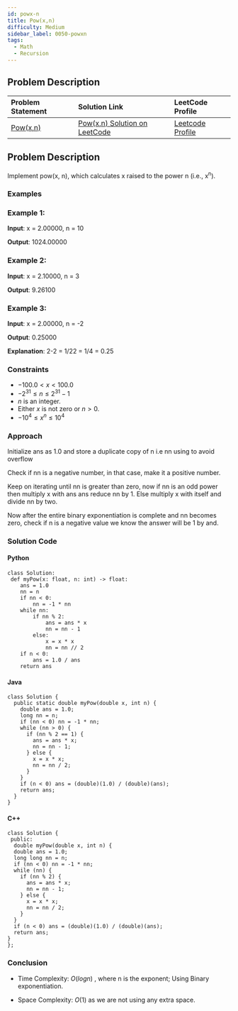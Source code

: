 ```yaml
---
id: powx-n
title: Pow(x,n)
difficulty: Medium
sidebar_label: 0050-powxn
tags:
  - Math
  - Recursion
---
```


## Problem Description

| Problem Statement | Solution Link | LeetCode Profile |
| :---------------- | :------------ | :--------------- |
| [Pow(x,n)](https://leetcode.com/problems/powx-n/description/) | [Pow(x,n) Solution on LeetCode](https://leetcode.com/problems/powx-n/solutions/) |  [Leetcode Profile](https://leetcode.com/u/debangi_29/) |

## Problem Description

Implement pow(x, n), which calculates x raised to the power n (i.e., x<sup>n</sup>).

 

### Examples

### Example 1:

**Input**: x = 2.00000, n = 10

**Output**: 1024.00000


### Example 2:

**Input**: x = 2.10000, n = 3

**Output**: 9.26100

### Example 3:

**Input**: x = 2.00000, n = -2

**Output**: 0.25000

**Explanation**: 2-2 = 1/22 = 1/4 = 0.25
 

### Constraints

- $-100.0 < x < 100.0$
- $-2^{31} \leq n \leq 2^{31} - 1$
- $n$ is an integer.
- Either $x$ is not zero or $n > 0$.
- $-10^{4} \leq x^{n} \leq 10^{4}$

### Approach
Initialize ans as 1.0  and store a duplicate copy of n i.e nn using to avoid overflow

Check if nn is a negative number, in that case, make it a positive number.

Keep on iterating until nn is greater than zero, now if nn is an odd power then multiply x with ans ans reduce nn by 1. Else multiply x with itself and divide nn by two.

Now after the entire binary exponentiation is complete and nn becomes zero, check if n is a negative value we know the answer will be 1 by and.

### Solution Code

#### Python

```
class Solution:
 def myPow(x: float, n: int) -> float:
    ans = 1.0
    nn = n
    if nn < 0:
        nn = -1 * nn
    while nn:
        if nn % 2:
            ans = ans * x
            nn = nn - 1
        else:
            x = x * x
            nn = nn // 2
    if n < 0:
        ans = 1.0 / ans
    return ans
```

#### Java

```
class Solution {
  public static double myPow(double x, int n) {
    double ans = 1.0;
    long nn = n;
    if (nn < 0) nn = -1 * nn;
    while (nn > 0) {
      if (nn % 2 == 1) {
        ans = ans * x;
        nn = nn - 1;
      } else {
        x = x * x;
        nn = nn / 2;
      }
    }
    if (n < 0) ans = (double)(1.0) / (double)(ans);
    return ans;
  }
}
```

#### C++

```
class Solution {
 public:
  double myPow(double x, int n) {
  double ans = 1.0;
  long long nn = n;
  if (nn < 0) nn = -1 * nn;
  while (nn) {
    if (nn % 2) {
      ans = ans * x;
      nn = nn - 1;
    } else {
      x = x * x;
      nn = nn / 2;
    }
  }
  if (n < 0) ans = (double)(1.0) / (double)(ans);
  return ans;
}
};

```

### Conclusion

- Time Complexity: $O(log n)$ , where n is the exponent; Using Binary exponentiation.

- Space Complexity: $O(1)$ as we are not using any extra space.
